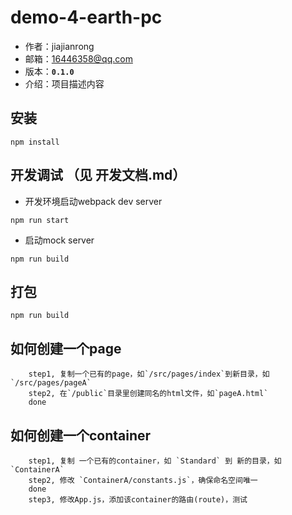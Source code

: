 # demo-4-earth-pc

* 作者：jiajianrong
* 邮箱：16446358@qq.com
* 版本：**`0.1.0`**
* 介绍：项目描述内容





## 安装

```
npm install
```







## 开发调试 （见 开发文档.md）

- 开发环境启动webpack dev server

```
npm run start
```

- 启动mock server

```
npm run build
```






## 打包

```
npm run build
```








## 如何创建一个page

```
    step1, 复制一个已有的page，如`/src/pages/index`到新目录，如`/src/pages/pageA`
    step2, 在`/public`目录里创建同名的html文件，如`pageA.html`
    done
```





## 如何创建一个container

```
    step1, 复制 一个已有的container，如 `Standard` 到 新的目录，如 `ContainerA`
    step2, 修改 `ContainerA/constants.js`，确保命名空间唯一
    done
    step3, 修改App.js，添加该container的路由(route)，测试
```



